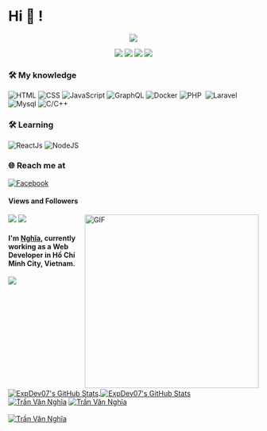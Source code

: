 # Hi 👋 !
<p align="center">
  <img src="assets/header.png">
</p>

<p align="center">
  <img src="https://komarev.com/ghpvc/?username=tranvannghia021">
  <img src="https://shields.io/github/stars/tranvannghia021">
  <img src="https://img.shields.io/github/followers/tranvannghia021">
  <img src="https://img.shields.io/static/v1?label=%F0%9F%8C%9F&message=Love%20coding&style=style=flat&color=red">
</p>

### 🛠 My knowledge

![HTML](https://img.shields.io/badge/html-%23E34F26.svg?style=flat-square&logo=html5&logoColor=white)
![CSS](https://img.shields.io/badge/css-%231572B6.svg?style=flat-square&logo=css3&logoColor=white)
![JavaScript](https://img.shields.io/badge/javascript-%23323330.svg?style=flat-square&logo=javascript&logoColor=%23F7DF1E)
![GraphQL](https://img.shields.io/badge/-GraphQL-E10098?style=flat-square&logo=graphql&logoColor=white)
![Docker](https://img.shields.io/badge/docker-%230db7ed.svg?style=flat-square&logo=docker&logoColor=white)
![PHP](https://img.shields.io/badge/-PHP-05122A?style=flat&logo=php)&nbsp;
![Laravel](https://img.shields.io/badge/-Laravel-05122A?style=flat&logo=Laravel&color=white)&nbsp;
![Mysql](https://img.shields.io/badge/-Mysql-05122?style=flat&logo=mysql&color=white&logoColor=blue)
![C/C++](https://img.shields.io/badge/-C/C++-05122A?style=flat&logo=C&color=blue&logoColor=white)
### 🛠 Learning
![ReactJs](https://img.shields.io/badge/react-%2320232a.svg?style=flat-square&logo=react&logoColor=%2361DAFB)
![NodeJS](https://img.shields.io/badge/node.js-6DA55F?style=flat-square&logo=node.js&logoColor=white)


### 🌐️ Reach me at

[![Facebook](https://img.shields.io/badge/Facebook-%231877F2.svg?style=for-the-badge&logo=Facebook&logoColor=white)](https://www.facebook.com/TVNnghia/)

####  Views and Followers
![](https://i0.wp.com/s1.uphinh.org/2021/09/09/1a1d60ba032fca679a8bb71ebe5fa649.png)
<a href="https://github.com/tranvannghia021">
    <img src="https://komarev.com/ghpvc/?username=tranvannghia021">
	</a><a href="https://github.com/tranvannghia021"></a>
<img align="right" alt="GIF" src="https://media.giphy.com/media/p4NLw3I4U0idi/giphy.gif" width="350px" />

#### I'm [Nghĩa](https://github.com/tranvannghia021), currently working as a Web Developer in Hồ Chí Minh City, Vietnam.



![](https://github-profile-summary-cards.vercel.app/api/cards/profile-details?username=tranvannghia021&theme=monokai)
	
<a href="https://github.com/tranvannghia021">
  <img align="center" src="https://github-readme-stats.vercel.app/api?username=tranvannghia021&show_icons=true&line_height=27&count_private=true&title_color=ffffff&text_color=c9cacc&icon_color=14B8A6&bg_color=1F2937" alt="ExpDev07's GitHub Stats"/>
</a>
<a href="https://github.com/tranvannghia021">
  <img align="center" src="https://github-readme-stats.vercel.app/api/top-langs/?username=tranvannghia021&hide=html&title_color=ffffff&text_color=ffffff&icon_color=2bbc8a&bg_color=1F2937" alt="ExpDev07's GitHub Stats"/>
</a>
  <br/>
    <a href="https://github.com/tranvannghia021"><img alt="Trần Văn Nghĩa" src="https://github-readme-stats.vercel.app/api?username=tranvannghia021&show_icons=true&count_private=true&theme=react&hide_border=true&bg_color=0D1117" /></a>
  <a href=""><img alt="Trần Văn Nghĩa" src="https://github-readme-stats.vercel.app/api/top-langs/?username=tranvannghia021&langs_count=8&count_private=true&layout=compact&theme=react&hide_border=true&bg_color=0D1117" /></a>
  <br/>
<br/>
<a href="https://github.com/tranvannghia021"><img alt="Trần Văn Nghĩa" src="https://activity-graph.herokuapp.com/graph?username=tranvannghia021&bg_color=0D1117&color=5BCDEC&line=5BCDEC&point=FFFFFF&hide_border=true" /></a>
<br/>
<br/>
